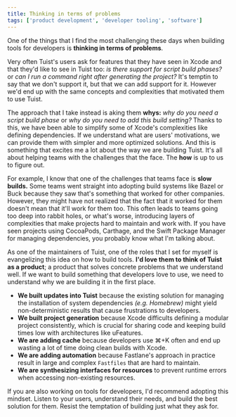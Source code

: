 ```yaml
---
title: Thinking in terms of problems
tags: ['product development', 'developer tooling', 'software']
---
```


One of the things that I find the most challenging these days when building tools for developers is **thinking in terms of problems**.

Very often Tuist's users ask for features that they have seen in Xcode and that they'd like to see in Tuist too:
_is there support for script build phases?_ or _can I run a command right after generating the project?_
It's temptin to say that we don't support it,
but that we can add support for it.
However we'd end up with the same concepts and complexities that motivated them to use Tuist.

The approach that I take instead is aking them **whys:**
_why do you need a script build phase_ or _why do you need to add this build setting?_
Thanks to this,
we have been able to simplify some of Xcode's complexities like defining dependencies.
If we understand what are users' motivations,
we can provide them with simpler and more optimized solutions.
And this is something that excites me a lot about the way we are building Tuist.
It's all about helping teams with the challenges that the face.
The **how** is up to us to figure out.

For example,
I know that one of the challenges that teams face is **slow builds.**
Some teams went straight into adopting build systems like Bazel or Buck because they saw that's something that worked for other companies.
However,
they might have not realized that the fact that it worked for them doesn't mean that it'll work for them too.
This often leads to teams going too deep into rabbit holes,
or what's worse,
introducing layers of complexities that make projects hard to maintain and work with.
If you have seen projects using CocoaPods, Carthage, and the Swift Package Manager for managing dependencies, you probably know what I'm talking about.

As one of the maintainers of Tuist,
one of the roles that I set for myself is evangelizing this idea on how to build tools.
**I'd love them to think of Tuist as a product**;
a product that solves concrete problems that we understand well.
If we want to build something that developers love to use,
we need to understand why we are building it in the first place.

- **We built updates into Tuist** because the existing solution for managing the installation of system dependencies _(e.g. Homebrew)_ might yield non-deterministic results that cause frustrations to developers.
- **We built project generation** because Xcode difficults defining a modular project consistently, which is crucial for sharing code and keeping build times low with architectures like uFeatures.
- **We are adding cache** because developers use ⌘+K often and end up wasting a lot of time doing clean builds with Xcode.
- **We are adding automation** because Fastlane's approach in practice result in large and complex `Fastfiles` that are hard to maintain.
- **We are synthesizing interfaces for resources** to prevent runtime errors when accessing non-existing resources.

If you are also working on tools for developers,
I'd recommend adopting this mindset.
Listen to your users,
understand their needs,
and build the best solution for them.
Resist the temptation of building just what they ask for.

